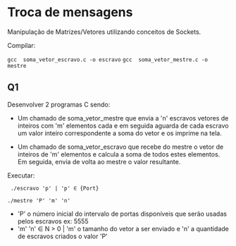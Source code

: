 # Troca de mensagens

Manipulação de Matrizes/Vetores utilizando conceitos de Sockets.

Compilar:

` gcc  soma_vetor_escravo.c -o escravo `
` gcc  soma_vetor_mestre.c -o mestre `

## Q1
Desenvolver 2 programas C sendo:
* Um chamado de soma_vetor_mestre que envia a 'n' escravos vetores de inteiros com 'm' elementos cada e em seguida aguarda de cada escravo um valor inteiro correspondente a soma do vetor e os imprime na tela.

* Um chamado de soma_vetor_escravo que recebe do mestre o vetor de inteiros de 'm' elementos e calcula a soma de todos estes elementos. Em seguida, envia de volta ao mestre o valor resultante.

Executar:

` ./escravo 'p' | 'p' ∈ {Port}`

` ./mestre 'P' 'm' 'n' `

* 'P' o número inicial do intervalo de portas disponíveis que serão usadas pelos escravos ex: 5555
* 'm' 'n' ∈ N > 0 | 'm' o tamanho do vetor a ser enviado e 'n' a quantidade de escravos criados o valor 'P'
